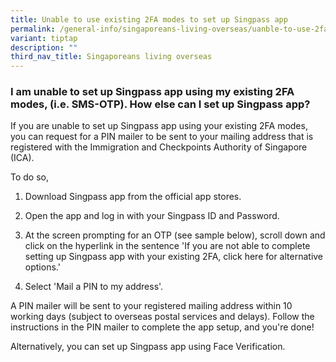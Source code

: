 ```yaml
---
title: Unable to use existing 2FA modes to set up Singpass app
permalink: /general-info/singaporeans-living-overseas/uanble-to-use-2fa/
variant: tiptap
description: ""
third_nav_title: Singaporeans living overseas
---
```

<h3>I am unable to set up Singpass app using my existing 2FA modes, (i.e. SMS-OTP). How else can I set up Singpass app?</h3>
<p>If you are unable to set up Singpass app using your existing 2FA modes,
you can request for a PIN mailer to be sent to your mailing address that
is registered with the Immigration and Checkpoints Authority of Singapore
(ICA).</p>
<p>To do so,</p>
<ol data-tight="true" class="tight">
<li>
<p>Download Singpass app from the official app stores.</p>
</li>
<li>
<p>Open the app and log in with your Singpass ID and Password.</p>
</li>
<li>
<p>At the screen prompting for an OTP (see sample below), scroll down and
click on the hyperlink in the sentence 'If you are not able to complete
setting up Singpass app with your existing 2FA, click here for alternative
options.'</p>
</li>
<li>
<p>Select 'Mail a PIN to my address'.</p>
</li>
</ol>
<p>A PIN mailer will be sent to your registered mailing address within 10
working days (subject to overseas postal services and delays). Follow the
instructions in the PIN mailer to complete the app setup, and you're done!</p>
<p>Alternatively, you can set up Singpass app using Face Verification.</p>
<p></p>